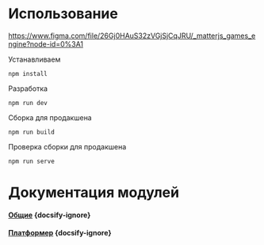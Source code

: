 # Использование

https://www.figma.com/file/26Gj0HAuS32zVGjSjCqJRU/_matterjs_games_engine?node-id=0%3A1

Устанавливаем

```
npm install
```

Разработка

```
npm run dev
```

Сборка для продакшена

```
npm run build
```

Проверка сборки для продакшена

```
npm run serve
```

# Документация модулей

#### [Общие](./common/) {docsify-ignore}

#### [Платформер](./platformer/) {docsify-ignore}
